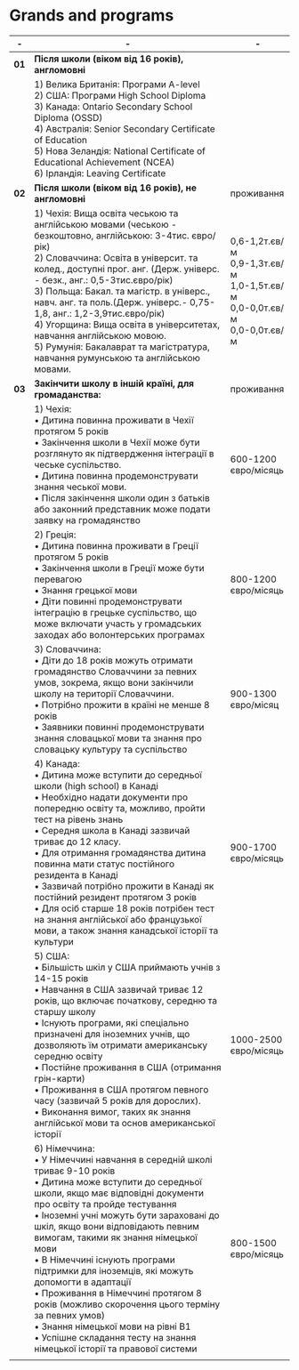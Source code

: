 #  Grands and programs


|- |  -             | -             |
|--| -------------  |-------------  |
|**01**|    **Після школи (віком від 16 років), англомовні**       |                |
|      |     1) Велика Британія: Програми A-level <br>                                                                                                             2) США:  Програми High School Diploma <br>                                                                                                            3) Канада: Ontario Secondary School Diploma (OSSD) <br>                                                                                               4) Австралія: Senior Secondary Certificate of Education <br>                                                                                          5) Нова Зеландія: National Certificate of Educational Achievement (NCEA) <br>                                                                         6) Ірландія: Leaving Certificate                                                                                                                                                           |                |
|**02**|   **Після школи (віком від 16 років), не англомовні**    |  проживання   |
|      |   1) Чехія: Вища освіта чеською та англійською мовами (чеською - безкоштовно, англійською: 3-4тис. євро/рік)  <br>                                      2) Словаччина: Освіта в університ. та колед., доступні прог. анг. (Держ. універс. - безк., анг.: 0,5-3тис.євро/рік)     <br>                          3) Польща: Бакал. та магістр. в універс., навч. анг. та поль.(Держ. універс.- 0,75-1,8, анг.: 1,2-3,9тис.євро/рік) <br>                               4) Угорщина: Вища освіта в університетах, навчання англійською мовою.  <br>                                                                           5) Румунія: Бакалаврат та магістратура, навчання румунською та англійською мовами.                                                                | 0,6-1,2т.єв/м<br>                                                                                                                                     0,9-1,3т.єв/м<br>                                                                                                                                     1,0-1,5т.єв/м<br>                                                                                                                                     0,0-0,0т.єв/м<br>                                                                                                                                     0,0-0,0т.єв/м<br>                |  
|**03**|  **Закінчити школу в іншій країні, для громаданства:**               |   проживання              |  
|      |   1) Чехія:<br>  • Дитина повинна проживати в Чехії протягом 5 років   <br>                                                                                            • Закінчення школи в Чехії може бути розглянуто як підтвердження інтеграції в чеське суспільство.<br>                                                 •  Дитина повинна продемонструвати знання чеської мови.  <br>                                                                                         • Після закінчення школи один з батьків або законний представник може подати заявку на громадянство                               |   600-1200<br> євро/мicяць<br>              |  
|      |  2) Греція:<br>  • Дитина повинна проживати в Греції протягом 5 років    <br>                                                                                          • Закінчення школи в Греції може бути перевагою  <br>                                                                                                 • Знання грецької мови   <br>                                                                                                                         • Діти повинні продемонструвати інтеграцію в грецьке суспільство, що може включати участь у громадських заходах або волонтерських програмах                                                                                                                                      |  800-1200<br> євро/мicяць          |  
|      |   3) Словаччина:<br>  • Діти до 18 років можуть отримати громадянство Словаччини за певних умов, зокрема, якщо вони закінчили школу на території Словаччини.     <br>                                                                                                                                                      • Потрібно прожити в країні не менше 8 років    <br>                                                                                                  • Заявники повинні продемонструвати знання словацької мови та знання про словацьку культуру та суспільство             |  900-1300<br> євро/мicяц              |  
|      |   4) Канада:<br>  • Дитина може вступити до середньої школи (high school) в Канаді      <br>                                                                            • Необхідно надати документи про попередню освіту та, можливо, пройти тест на рівень знань   <br>                                                     • Середня школа в Канаді зазвичай триває до 12 класу.  <br>                                                                                           • Для отримання громадянства дитина повинна мати статус постійного резидента в Канаді  <br>                                                           • Зазвичай потрібно прожити в Канаді як постійний резидент протягом 3 років  <br>                                                                     • Для осіб старше 18 років потрібен тест на знання англійської або французької мови, а також знання канадської історії та культури          |  900-1700<br> євро/мicяць              |  
|      |   5) США:<br>  • Більшість шкіл у США приймають учнів з 14-15 років     <br>                                                                                         • Навчання в США зазвичай триває 12 років, що включає початкову, середню та старшу школу   <br>                                                       • Існують програми, які спеціально призначені для іноземних учнів, що дозволяють їм отримати американську середню освіту  <br>                    • Постійне проживання в США (отримання грін-карти)    <br>                                                                                            • Проживання в США протягом певного часу (зазвичай 5 років для дорослих).   <br>                                                                      • Виконання вимог, таких як знання англійської мови та основ американської історії                                                             |   1000-2500 <br> євро/мicяць             |  
|      |   6) Німеччина:<br>  • У Німеччині навчання в середній школі триває 9-10 років    <br>                                                                                     • Дитина може вступити до середньої школи, якщо має відповідні документи про освіту та пройде тестування   <br>                                       • Іноземні учні можуть бути зараховані до шкіл, якщо вони відповідають певним вимогам, такими як знання німецької мови <br>                          • В Німеччині існують програми підтримки для іноземців, які можуть допомогти в адаптації     <br>                                                     • Проживання в Німеччині протягом 8 років (можливо скорочення цього терміну за певних умов)  <br>                                                     • Знання німецької мови на рівні B1         <br>                                                                                                      • Успішне складання тесту на знання німецької історії та правової системи                                                               |    800-1500 <br> євро/мicяць            |  
|      |                |                |  
